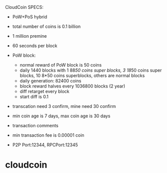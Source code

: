 CloudCoin SPECS:

- PoW+PoS hybrid
- total number of coins is 0.1 billion
- 1 million premine
- 60 seconds per block
- PoW block:
	- normal reward of PoW block is 50 coins
	- daily 1440 blocks with 1 88*50 coins super blocks, 3 18*50 coins super blocks, 10 8*50 coins superblocks, others are normal blocks
	- daily generation: 82400 coins
	- block reward halves every 1036800 blocks (2 year)
	- diff retarget every block
	- start diff is 0.1

- transcation need 3 confirm, mine need 30 confirm
- min coin age is 7 days, max coin age is 30 days
- transaction comments
- min transaction fee is 0.00001 coin
- P2P Port:12344, RPCPort:12345





# cloudcoin
